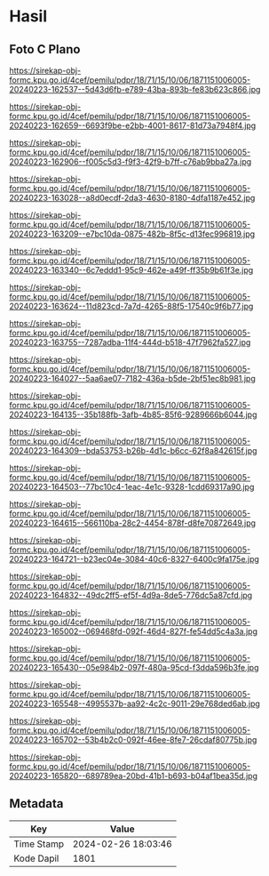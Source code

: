 # Hasil

## Foto C Plano

https://sirekap-obj-formc.kpu.go.id/4cef/pemilu/pdpr/18/71/15/10/06/1871151006005-20240223-162537--5d43d6fb-e789-43ba-893b-fe83b623c866.jpg

https://sirekap-obj-formc.kpu.go.id/4cef/pemilu/pdpr/18/71/15/10/06/1871151006005-20240223-162659--6693f9be-e2bb-4001-8617-81d73a7948f4.jpg

https://sirekap-obj-formc.kpu.go.id/4cef/pemilu/pdpr/18/71/15/10/06/1871151006005-20240223-162906--f005c5d3-f9f3-42f9-b7ff-c76ab9bba27a.jpg

https://sirekap-obj-formc.kpu.go.id/4cef/pemilu/pdpr/18/71/15/10/06/1871151006005-20240223-163028--a8d0ecdf-2da3-4630-8180-4dfa1187e452.jpg

https://sirekap-obj-formc.kpu.go.id/4cef/pemilu/pdpr/18/71/15/10/06/1871151006005-20240223-163209--e7bc10da-0875-482b-8f5c-d13fec996819.jpg

https://sirekap-obj-formc.kpu.go.id/4cef/pemilu/pdpr/18/71/15/10/06/1871151006005-20240223-163340--6c7eddd1-95c9-462e-a49f-ff35b9b61f3e.jpg

https://sirekap-obj-formc.kpu.go.id/4cef/pemilu/pdpr/18/71/15/10/06/1871151006005-20240223-163624--11d823cd-7a7d-4265-88f5-17540c9f6b77.jpg

https://sirekap-obj-formc.kpu.go.id/4cef/pemilu/pdpr/18/71/15/10/06/1871151006005-20240223-163755--7287adba-11f4-444d-b518-47f7962fa527.jpg

https://sirekap-obj-formc.kpu.go.id/4cef/pemilu/pdpr/18/71/15/10/06/1871151006005-20240223-164027--5aa6ae07-7182-436a-b5de-2bf51ec8b981.jpg

https://sirekap-obj-formc.kpu.go.id/4cef/pemilu/pdpr/18/71/15/10/06/1871151006005-20240223-164135--35b188fb-3afb-4b85-85f6-9289666b6044.jpg

https://sirekap-obj-formc.kpu.go.id/4cef/pemilu/pdpr/18/71/15/10/06/1871151006005-20240223-164309--bda53753-b26b-4d1c-b6cc-62f8a842615f.jpg

https://sirekap-obj-formc.kpu.go.id/4cef/pemilu/pdpr/18/71/15/10/06/1871151006005-20240223-164503--77bc10c4-1eac-4e1c-9328-1cdd69317a90.jpg

https://sirekap-obj-formc.kpu.go.id/4cef/pemilu/pdpr/18/71/15/10/06/1871151006005-20240223-164615--566110ba-28c2-4454-878f-d8fe70872649.jpg

https://sirekap-obj-formc.kpu.go.id/4cef/pemilu/pdpr/18/71/15/10/06/1871151006005-20240223-164721--b23ec04e-3084-40c6-8327-6400c9fa175e.jpg

https://sirekap-obj-formc.kpu.go.id/4cef/pemilu/pdpr/18/71/15/10/06/1871151006005-20240223-164832--49dc2ff5-ef5f-4d9a-8de5-776dc5a87cfd.jpg

https://sirekap-obj-formc.kpu.go.id/4cef/pemilu/pdpr/18/71/15/10/06/1871151006005-20240223-165002--069468fd-092f-46d4-827f-fe54dd5c4a3a.jpg

https://sirekap-obj-formc.kpu.go.id/4cef/pemilu/pdpr/18/71/15/10/06/1871151006005-20240223-165430--05e984b2-097f-480a-95cd-f3dda596b3fe.jpg

https://sirekap-obj-formc.kpu.go.id/4cef/pemilu/pdpr/18/71/15/10/06/1871151006005-20240223-165548--4995537b-aa92-4c2c-9011-29e768ded6ab.jpg

https://sirekap-obj-formc.kpu.go.id/4cef/pemilu/pdpr/18/71/15/10/06/1871151006005-20240223-165702--53b4b2c0-092f-46ee-8fe7-26cdaf80775b.jpg

https://sirekap-obj-formc.kpu.go.id/4cef/pemilu/pdpr/18/71/15/10/06/1871151006005-20240223-165820--689789ea-20bd-41b1-b693-b04af1bea35d.jpg


## Metadata

| Key        | Value               |
| ---------- | ------------------- |
| Time Stamp | 2024-02-26 18:03:46 |
| Kode Dapil | 1801                |




